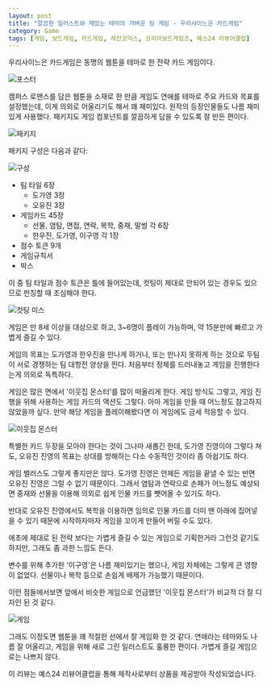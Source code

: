```yaml
---
layout: post
title: "깔끔한 일러스트와 재밌는 테마의 가벼운 팀 게임 - 우리사이느은 카드게임"
category: Game
tags: [게임, 보드게임, 카드게임, 레진코믹스, 코리아보드게임즈, 예스24 리뷰어클럽]
---
```


우리사이느은 카드게임은
동명의 웹툰을 테마로 한 전략 카드 게임이다.

![포스터](https://lh3.googleusercontent.com/f-mfD1NROV8zsZd36IA6LPgsKnHRY18-kzy-EnBmJOr0BbUr9vO1WvTlzHlCMHsFf76dYfVVvnphaQ=s560)

캠퍼스 로맨스를 담은 웹툰을 소재로 한 만큼
게임도 연애를 테마로 주요 카드와 목표를 설정했는데,
이게 의외로 어울리기도 해서 꽤 재미있다.
원작의 등장인물들도 나름 재미있게 사용했다.
패키지도 게임 컴포넌트를 깔끔하게 담을 수 있도록 잘 만든 편이다.

![패키지](https://lh3.googleusercontent.com/ZdUYRnqicd1kt-6734FSSfHPDyD70h2dKS1Mjind52fNI2MdEAKp9b1b19R6oieE14ujhnlubZN-3A=s560)

패키지 구성은 다음과 같다:

![구성](https://lh3.googleusercontent.com/0AFfLvV4bTO5soXTukfTQW9mo0f76AXF5-ZOkOVldcFqVMfFr3tQDeakoJ8jb2ueihkiH2rZXl3Mxg=s560)

- 팀 타일 6장
  - 도가영 3장
  - 오유진 3장
- 게임카드 45장
  - 선물, 염탐, 면접, 연락, 복학, 중재, 말썽 각 6장
  - 한우진, 도가영, 이구영 각 1장
- 점수 토큰 9개
- 게임규칙서
- 박스

이 중 팀 타일과 점수 토큰은 틀에 들어있는데,
컷팅이 제대로 안되어 있는 경우도 있으므로 펀칭할 때 조심해야 한다.

![컷팅 미스](https://lh3.googleusercontent.com/wgY7a7bhc8mFJIDyWGaimhTmfGRoQjwHm6Ar7Td7pGEsY_pkgkUfW2TXlTovTiN36hXsbzhyRT86Sw=s560)

게임은
만 8세 이상을 대상으로 하고,
3~6명이 플레이 가능하며,
약 15분만에 빠르고 가볍게 즐길 수 있다.

게임의 목표는 도가영과 한우진을 만나게 하거나,
또는 만나지 못하게 하는 것으로
두팀이 서로 경쟁하는 팀 대항전 양상을 띈다.
처음부터 정체를 드러내놓고 게임을 진행한다는게 의외로 독특하다.

게임은 많은 면에서 '이웃집 몬스터'를 많이 떠올리게 한다.
게임 방식도 그렇고,
게임 진행을 위해 사용하는 게임 카드의 액션도 그렇다.
아마 게임을 만들 때 어느정도 참고하지 않았을까 싶다.
만약 해당 게임을 플레이해봤다면 이 게임에도 금세 적응할 수 있다.

![이웃집 몬스터](https://lh3.googleusercontent.com/7iNUw3laSTTtH-FqeP5YKYqv5ZhQuseWPivG6c3AlasJ8uRu3dzQRRkWMKkCAZ-m7-M3AkBlbCgrGw=s360 "게임 방식과 액션 등 많은 면에서 '이웃집 몬스터'를 닮았다.")

특별한 카드 두장을 모아야 한다는 것이 그나마 새롭긴 한데,
도가영 진영이야 그렇다 쳐도,
오유진 진영의 목표는 상대를 방해하는 다소 수동적인 것이라 좀 아쉽기도 하다.

게임 밸러스도 그렇게 좋지만은 않다.
도가영 진영은 언제든 게임을 끝낼 수 있는 반면 오유진 진영은 그럴 수 없기 때문이다.
그래서 염탐과 연락으로 손패가 어느정도 예상되면
중재와 선물을 이용해 의외로 쉽게 인물 카드를 뺏어올 수 있기도 하다.

반대로 오유진 진영에서도 복학을 이용하면
임의로 인물 카드를 더미 맨 아래에 집어넣을 수 있기 때문에
시작하자마자 게임을 꼬이게 만들어 버릴 수도 있다.

애초에 제대로 된 전략 보다는 가볍게 즐길 수 있는 게임으로 기획한거라 그런것 같기도 하지만,
그래도 좀 과한 느낌도 든다.

변수를 위해 추가한 '이구영'은 나름 재미있기는 했으나,
게임 자체에는 그렇게 큰 영향이 없었다.
선물이나 복학 등으로 손쉽게 배제가 가능했기 때문이다.

이런 점들에서보면 앞에서 비슷한 게임으로 언급했던 '이웃집 몬스터'가
비교적 더 잘 디자인 된 것 같다.

![게임](https://lh3.googleusercontent.com/tL1J2KqudcotzV-INo_lkpnxZ1O32aM63e8iNRLfGZkAX0FHBLZJ-z8krrvwauS8cm9trgKaFigveg=s560)

그래도 이정도면 웹툰을 꽤 적절한 선에서 잘 게임화 한 것 같다.
연애라는 테마와도 나름 잘 어울리고,
게임을 위해 새로 그린 일러스트도 훌륭한 편이다.
가볍게 즐길 게임으로는 나쁘지 않다.

<!--
텀블벅에서 성공적으로 펀딩을 마치고 정식으로 발매
https://tumblbug.com/woorigame
-->



<div class="im im-info">
이 리뷰는 예스24 리뷰어클럽을 통해 제작사로부터 상품을 제공받아 작성되었습니다.
</div>
